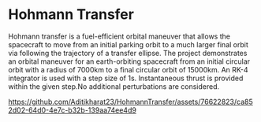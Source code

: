 # Hohmann Transfer

Hohmann transfer is a fuel-efficient orbital maneuver that allows the spacecraft to move from an initial parking orbit to a much larger final orbit via following the trajectory of a transfer ellipse. 
The project demonstrates an orbital maneuver for an earth-orbiting spacecraft from an initial circular orbit with a radius of 7000km to a final circular orbit of 15000km. 
An RK-4 integrator is used with a step size of 1s. Instantaneous thrust is provided within the given step.No additional perturbations are considered.



https://github.com/Aditikharat23/HohmannTransfer/assets/76622823/ca852d02-64d0-4e7c-b32b-139aa74ee4d9






